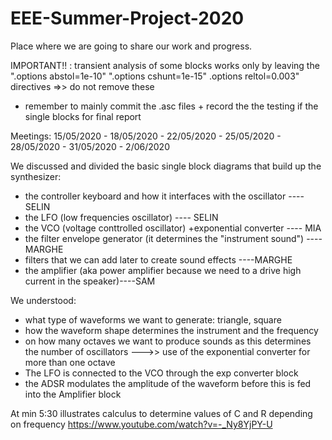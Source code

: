 # EEE-Summer-Project-2020
Place where we are going to share our work and progress.

IMPORTANT!! : transient analysis of some blocks works only by leaving the ".options  abstol=1e-10" ".options  cshunt=1e-15" .options   reltol=0.003" directives =>> do not remove these
- remember to mainly commit the .asc files  + record the the testing if the single blocks for final report

Meetings: 15/05/2020 - 18/05/2020 - 22/05/2020 - 25/05/2020 - 28/05/2020 - 31/05/2020 - 2/06/2020


We discussed and divided the basic single block diagrams that build up the synthesizer: 
- the controller keyboard and how it interfaces with the oscillator                         ---- SELIN
- the LFO (low frequencies oscillator)                                                      ---- SELIN  
- the VCO (voltage conttrolled oscillator) +exponential converter                           ---- MIA
- the filter envelope generator (it determines the "instrument sound")                      ----MARGHE
- filters that we can add later to create sound effects                                     ----MARGHE
- the amplifier (aka power amplifier because we need to a drive high current in the speaker)----SAM

We understood:
- what type of waveforms we want to generate: triangle, square
- how the waveform shape determines the instrument and the frequency
- on how many octaves we want to produce sounds as this determines the number of oscillators --->> use of the exponential converter for more than one octave
- The LFO is connected to the VCO through the exp converter block
- the ADSR modulates the amplitude of the waveform before this is fed into the Amplifier block


At min 5:30 illustrates calculus to determine values of C and R depending on frequency https://www.youtube.com/watch?v=-_Ny8YjPY-U
